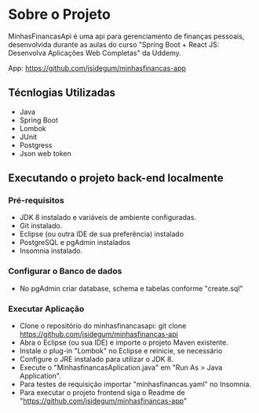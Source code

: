 # Sobre o Projeto

MinhasFinancasApi é uma api para gerenciamento de finanças pessoais, desenvolvida durante as aulas do curso "Spring Boot + React JS: Desenvolva Aplicações Web Completas" da Uddemy.

App: <https://github.com/jsidegum/minhasfinancas-app>

## Técnlogias Utilizadas

- Java
- Spring Boot
- Lombok
- JUnit
- Postgress
- Json web token

## Executando o projeto back-end localmente

### Pré-requisitos

- JDK 8 instalado e variáveis de ambiente configuradas.
- Git instalado.
- Eclipse (ou outra IDE de sua preferência) instalado
- PostgreSQL e pgAdmin instalados
- Insomnia instalado.

### Configurar o Banco de dados

- No pgAdmin criar database, schema e tabelas conforme "create.sql"

### Executar Aplicação

- Clone o repositório do minhasfinancasapi: git clone <https://github.com/jsidegum/minhasfinancas-api>
- Abra o Eclipse (ou sua IDE) e importe o projeto Maven existente.
- Instale o plug-in "Lombok" no Eclipse e reinicie, se necessário
- Configure o JRE instalado para utilizar o JDK 8.
- Execute o "MinhasfinancasAplication.java" em "Run As > Java Application".
- Para testes de requisição importar "minhasfinancas.yaml" no Insomnia.
- Para executar o projeto frontend siga o Readme de "<https://github.com/jsidegum/minhasfinancas-app>"
